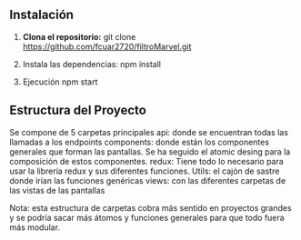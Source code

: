 ## Instalación
1. **Clona el repositorio:**
  git clone https://github.com/fcuar2720/filtroMarvel.git

2. Instala las dependencias:
  npm install

3. Ejecución
   npm start

## Estructura del Proyecto
Se compone de 5 carpetas principales
api: donde se encuentran todas las llamadas a los endpoints
components: donde están los componentes generales que forman las pantallas. Se ha seguido el atomic desing para la composición de estos componentes.
redux: Tiene todo lo necesario para usar la librería redux y sus diferentes funciones.
Utils: el cajón de sastre donde irían las funciones genéricas
views: con las diferentes carpetas de las vistas de las pantallas

Nota: esta estructura de carpetas cobra más sentido en proyectos grandes y se podría sacar más átomos y funciones generales para que todo fuera más modular.
